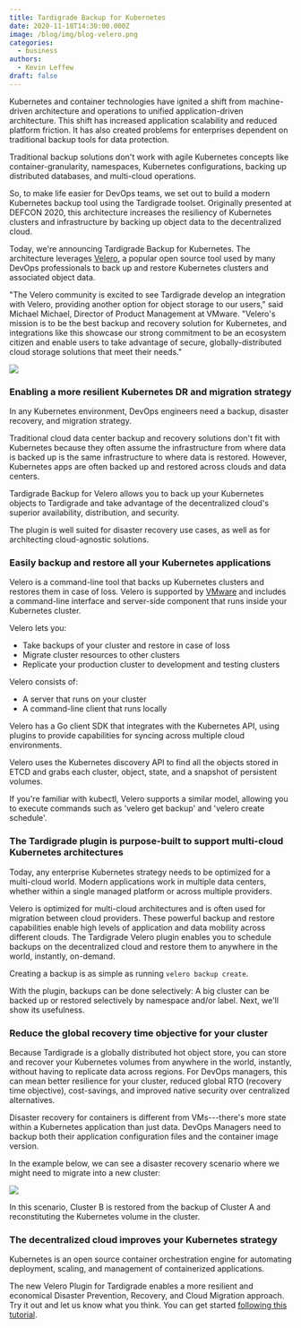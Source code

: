 ```yaml
---
title: Tardigrade Backup for Kubernetes
date: 2020-11-18T14:30:00.000Z
image: /blog/img/blog-velero.png
categories:
  - business
authors:
  - Kevin Leffew
draft: false
---
```

Kubernetes and container technologies have ignited a shift from machine-driven architecture and operations to unified application-driven architecture. This shift has increased application scalability and reduced platform friction. It has also created problems for enterprises dependent on traditional backup tools for data protection.

Traditional backup solutions don't work with agile Kubernetes concepts like container-granularity, namespaces, Kubernetes configurations, backing up distributed databases, and multi-cloud operations.

So, to make life easier for DevOps teams, we set out to build a modern Kubernetes backup tool using the Tardigrade toolset. Originally presented at DEFCON 2020, this architecture increases the resiliency of Kubernetes clusters and infrastructure by backing up object data to the decentralized cloud.

Today, we're announcing Tardigrade Backup for Kubernetes. The architecture leverages [Velero](https://velero.io/), a popular open source tool used by many DevOps professionals to back up and restore Kubernetes clusters and associated object data.

"The Velero community is excited to see Tardigrade develop an integration with Velero, providing another option for object storage to our users," said Michael Michael, Director of Product Management at VMware. "Velero's mission is to be the best backup and recovery solution for Kubernetes, and integrations like this showcase our strong commitment to be an ecosystem citizen and enable users to take advantage of secure, globally-distributed cloud storage solutions that meet their needs."

![](/blog/img/velero1.jpg)

### Enabling a more resilient Kubernetes DR and migration strategy

In any Kubernetes environment, DevOps engineers need a backup, disaster recovery, and migration strategy.

Traditional cloud data center backup and recovery solutions don't fit with Kubernetes because they often assume the infrastructure from where data is backed up is the same infrastructure to where data is restored. However, Kubernetes apps are often backed up and restored across clouds and data centers.

Tardigrade Backup for Velero allows you to back up your Kubernetes objects to Tardigrade and take advantage of the decentralized cloud's superior availability, distribution, and security.

The plugin is well suited for disaster recovery use cases, as well as for architecting cloud-agnostic solutions.

### Easily backup and restore all your Kubernetes applications

Velero is a command-line tool that backs up Kubernetes clusters and restores them in case of loss. Velero is supported by [VMware](https://www.vmware.com/) and includes a command-line interface and server-side component that runs inside your Kubernetes cluster.

Velero lets you:

* Take backups of your cluster and restore in case of loss
* Migrate cluster resources to other clusters
* Replicate your production cluster to development and testing clusters

Velero consists of:

* A server that runs on your cluster
* A command-line client that runs locally

Velero has a Go client SDK that integrates with the Kubernetes API, using plugins to provide capabilities for syncing across multiple cloud environments.

Velero uses the Kubernetes discovery API to find all the objects stored in ETCD and grabs each cluster, object, state, and a snapshot of persistent volumes.

If you're familiar with kubectl, Velero supports a similar model, allowing you to execute commands such as 'velero get backup' and 'velero create schedule'.

### The Tardigrade plugin is purpose-built to support multi-cloud Kubernetes architectures

Today, any enterprise Kubernetes strategy needs to be optimized for a multi-cloud world. Modern applications work in multiple data centers, whether within a single managed platform or across multiple providers.

Velero is optimized for multi-cloud architectures and is often used for migration between cloud providers. These powerful backup and restore capabilities enable high levels of application and data mobility across different clouds. The Tardigrade Velero plugin enables you to schedule backups on the decentralized cloud and restore them to anywhere in the world, instantly, on-demand.

Creating a backup is as simple as running `velero backup create`.

With the plugin, backups can be done selectively: A big cluster can be backed up or restored selectively by namespace and/or label. Next, we'll show its usefulness.

### Reduce the global recovery time objective for your cluster

Because Tardigrade is a globally distributed hot object store, you can store and recover your Kubernetes volumes from anywhere in the world, instantly, without having to replicate data across regions. For DevOps managers, this can mean better resilience for your cluster, reduced global RTO (recovery time objective), cost-savings, and improved native security over centralized alternatives.

Disaster recovery for containers is different from VMs---there's more state within a Kubernetes application than just data. DevOps Managers need to backup both their application configuration files and the container image version.

In the example below, we can see a disaster recovery scenario where we might need to migrate into a new cluster:

![](/blog/img/velero2.jpg)

In this scenario, Cluster B is restored from the backup of Cluster A and reconstituting the Kubernetes volume in the cluster.

### The decentralized cloud improves your Kubernetes strategy

Kubernetes is an open source container orchestration engine for automating deployment, scaling, and management of containerized applications.

The new Velero Plugin for Tardigrade enables a more resilient and economical Disaster Prevention, Recovery, and Cloud Migration approach. Try it out and let us know what you think. You can get started [following this tutorial](https://documentation.tardigrade.io/how-tos/kubernetes-backup-via-velero).